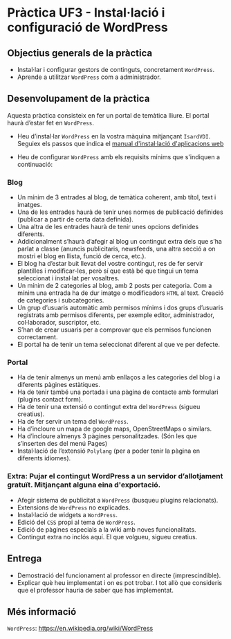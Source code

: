 # Pràctica UF3 - Instal·lació i configuració de WordPress
## Objectius generals de la pràctica
* Instal·lar i configurar gestors de continguts, concretament `WordPress`.
* Aprende a utilitzar `WordPress` com a administrador.

## Desenvolupament de la pràctica

Aquesta pràctica consisteix en fer un portal de temàtica lliure. El portal haurà d’estar fet en `WordPress`.

* Heu d’instal·lar `WordPress` en la vostra màquina mitjançant `IsardVDI`. Seguiex els passos que indica el [manual d'instal·lació d'aplicacions web](installacio-aplicacions-web.md)

* Heu de configurar `WordPress` amb els requisits mínims que s'indiquen a continuació:

### Blog
* Un mínim de 3 entrades al blog, de temàtica coherent, amb títol, text i imatges.
* Una de les entrades haurà de tenir unes normes de publicació definides (publicar a partir de certa data definida).
* Una altra de les entrades haurà de tenir unes opcions definides diferents.
* Addicionalment s’haurà d’afegir al blog un contingut extra dels que s’ha parlat a classe (anuncis publicitaris, newsfeeds, una altra secció a on mostri el blog en llista, funció de cerca, etc.).
* El blog ha d’estar buit llevat del vostre contingut, res de fer servir plantilles i modificar-les, però sí que està bé que tingui un tema seleccionat i instal·lat per vosaltres.
* Un mínim de 2 categories al blog, amb 2 posts per categoria. Com a mínim una entrada ha de dur imatge o modificadors `HTML` al text. Creació de categories i subcategories.
* Un grup d’usuaris automàtic amb permisos mínims i dos grups d’usuaris registrats amb permisos diferents, per exemple editor, administrador, col·laborador, suscriptor, etc.
* S’han de crear usuaris per a comprovar que els permisos funcionen correctament.
* El portal ha de tenir un tema seleccionat diferent al que ve per defecte.

### Portal
* Ha de tenir almenys un menú amb enllaços a les categories del blog i a diferents pàgines estàtiques.
* Ha de tenir també una portada i una pàgina de contacte amb formulari (plugins contact form).
* Ha de tenir una extensió o contingut extra del `WordPress` (sigueu creatius).
* Ha de fer servir un tema del `WordPress`.
* Ha d’incloure un mapa de google maps, OpenStreetMaps o similars.
* Ha d’incloure almenys 3 pàgines personalitzades. (Són les que s’inserten des del menú Pages)
* Instal·lació de l’extensió `Polylang` (per a poder tenir la pàgina en diferents idiomes).

### Extra: Pujar el contingut WordPress a un servidor d’allotjament gratuït. Mitjançant alguna eina d'exportació.
* Afegir sistema de publicitat a `WordPress` (busqueu plugins relacionats).
* Extensions de `WordPress` no explicades.
* Instal·lació de widgets a `WordPress`.
* Edició del `CSS` propi al tema de `WordPress`.
* Edició de pàgines especials a la wiki amb noves funcionalitats.
* Contingut extra no inclós aquí. El que volgueu, sigueu creatius.

## Entrega
* Demostració del funcionament al professor en directe (imprescindible).
* Explicar què heu implementat i on es pot trobar. I tot allò que consideris que el professor hauria de saber que has implementat.

## Més informació
`WordPress`: https://en.wikipedia.org/wiki/WordPress
